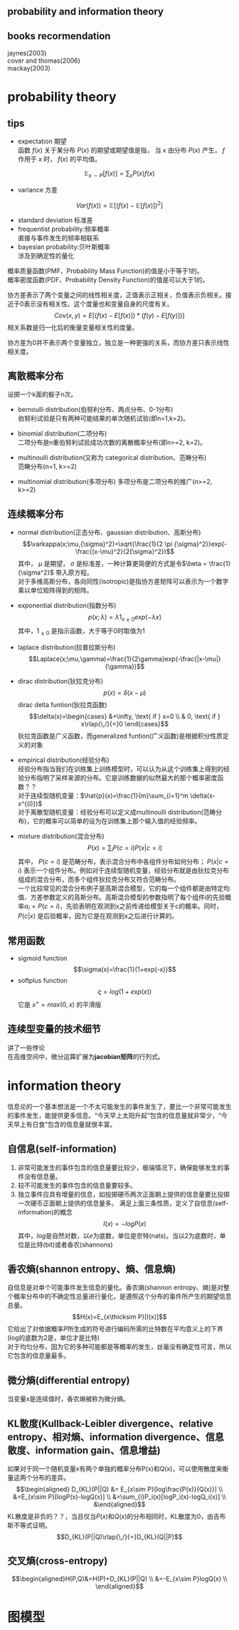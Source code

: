 probability and information theory
----
## books recormendation
jaynes(2003)   
cover and thomas(2006)  
mackay(2003)  


# probability theory
## tips
- expectation 期望  
    函数 $f(x)$ 关于某分布 $P(x)$ 的期望或期望值是指， 当 $x$ 由分布 $P(x)$ 产生， $f$ 作用于 $x$ 时， $f(x)$ 的平均值。

$$\mathbb{E}_{x\sim P}[f(x)]=\sum_x P(x)f(x)$$
- variance 方差  

$$Var(f(x))=\mathbb{E}[(f(x)-\mathbb{E}[f(x)])^2]$$
- standard deviation 标准差
- frequentist probability:频率概率  
    直接与事件发生的频率相联系
- bayesian probability:贝叶斯概率  
    涉及到确定性的量化

概率质量函数(PMF、Probability Mass Function)的值是小于等于1的。  
概率密度函数(PDF、Probability Density Function)的值是可以大于1的。

协方差表示了两个变量之间的线性相关度，正值表示正相关，负值表示负相关。接近于0表示没有相关性。这个度量也和变量自身的尺度有关。
$$Cov(x,y)=E[(f(x)-E[f(x)]) * (f(y)-E[f(y)])]$$
相关系数是归一化后的衡量变量相关性的度量。

协方差为0并不表示两个变量独立，独立是一种更强的关系，而协方差只表示线性相关度。

## 离散概率分布
设掷一个k面的骰子n次。
- bernoulli distribution(伯努利分布、两点分布、0-1分布)  
伯努利试验是只有两种可能结果的单次随机试验(即n=1,k=2)。

- binomial distribution(二项分布)  
二项分布是n重伯努利试验成功次数的离散概率分布(即n>=2, k=2)。

- multinoulli distribution(又称为 categorical distribution、范畴分布)  
范畴分布(n=1, k>=2)

- multinomial distribution(多项分布)
多项分布是二项分布的推广(n>=2, k>=2)

## 连续概率分布
- normal distribution(正态分布、gaussian distribution、高斯分布)  
$$\varkappa(x;\mu,{\sigma}^2)=\sqrt{\frac{1}{2 \pi {\sigma}^2}}exp(-\frac{(x-\mu)^2}{2{\sigma}^2})$$
其中， $\mu$ 是期望， $\sigma$ 是标准差，一种计算更简便的方式是令$\beta = \frac{1}{\sigma^2}$ 带入原方程。  
对于多维高斯分布，各向同性(isotropic)是指协方差矩阵可以表示为一个数字乘以单位矩阵得到的矩阵。

- exponential distribution(指数分布)
$$p(x;\lambda)=\lambda 1_{x\geqslant0}exp(-\lambda x)$$
其中，$1_{\geqslant 0}$ 是指示函数，大于等于0时取值为1

- laplace distribution(拉普拉斯分布)  
$$Laplace(x;\mu,\gamma)=\frac{1}{2\gamma}exp(-\frac{|x-\mu|}{\gamma})$$

- dirac distribution(狄拉克分布)  
$$p(x)=\delta(x-\mu)$$
dirac delta funtion(狄拉克函数) 
$$\delta(x)=\begin{cases} &+\infty, \text{  if  } x=0 \\
& 0, \text{  if  } x\rlap{\,/}{=}0
\end{cases}$$
狄拉克函数是广义函数，而generalized funtion(广义函数)是根据积分性质定义的对象

- empirical distribution(经验分布)  
经验分布指当我们在训练集上训练模型时，可以认为从这个训练集上得到的经验分布指明了采样来源的分布。它是训练数据的似然最大的那个概率密度函数？？  
对于连续型随机变量：$\hat{p}(x)=\frac{1}{m}\sum_{i=1}^m \delta(x-x^{(i)})$  
对于离散型随机变量：经验分布可以定义成multinoulli distribution(范畴分布)，它的概率可以简单的设为在训练集上那个输入值的经验频率。  

- mixture distribution(混合分布)
$$P(x)=\sum_i P(c=i)P(x|c=i)$$
其中， $P(c=i)$ 是范畴分布，表示混合分布中各组件分布如何分布； $P(x|c=i)$ 表示一个组件分布。例如对于连续型随机变量，经验分布就是由狄拉克分布组成的混合分布，而多个组件狄拉克分布又符合范畴分布。  
一个比较常见的混合分布例子是高斯混合模型，它的每一个组件都是由特定均值、方差参数定义的高斯分布。高斯混合模型的参数指明了每个组件i的先验概率$\alpha_i=P(c=i)$，先验表明在观测到x之前传递给模型关于c的概率。同时，$P(c|x)$ 是后验概率，因为它是在观测到x之后进行计算的。

## 常用函数
- sigmoid function
$$\sigma(x)=\frac{1}{1+exp(-x)}$$
- softplus function
$$\varsigma=log(1+exp(x))$$
它是 $x^+=max(0,x)$ 的平滑版


## 连续型变量的技术细节
讲了一些悖论  
在高维空间中，微分运算扩展为**jacobian矩阵**的行列式。


# information theory
信息论的一个基本想法是一个不太可能发生的事件发生了，要比一个非常可能发生的事件发生，能提供更多信息。“今天早上太阳升起”包含的信息量就非常少，“今天早上有日食”包含的信息量就很丰富。

## 自信息(self-information)
1. 非常可能发生的事件包含的信息量要比较少，极端情况下，确保能够发生的事件没有信息量。
2. 较不可能发生的事件包含的信息量要较多。
3. 独立事件应具有增量的信息，如投掷硬币两次正面朝上提供的信息量要比投掷一次硬币正面朝上提供的信息量多。
满足上面三条性质，定义了自信息(self-information)的概念 
$$I(x)=-logP(x)$$
其中，$log$是自然对数，以$e$为底数，单位是奈特(nats)。当以$2$为底数时，单位是比特(bit)或者香农(shannons)   
## 香农熵(shannon entropy、熵、信息熵)  
自信息是对单个可能事件发生信息的量化。香农熵(shannon entropy、熵)是对整个概率分布中的不确定性总量进行量化，是遵照这个分布的事件所产生的期望信息总量。
$$H(x)=E_{x\thicksim P}[I(x)]$$
它给出了对依据概率$P$所生成的符号进行编码所需的比特数在平均意义上的下界(log的底数为2是，单位才是比特)  
对于均匀分布，因为它的多种可能都是等概率的发生，丝毫没有确定性可言，所以它包含的信息量最多。
## 微分熵(differential entropy)
当变量x是连续值时，香农熵被称为微分熵。
## KL散度(Kullback-Leibler divergence、relative entropy、相对熵、information divergence、信息散度、information gain、信息增益)
如果对于同一个随机变量x有两个单独的概率分布P(x)和Q(x)，可以使用散度来衡量这两个分布的差异。
$$\begin{aligned} D_{KL}(P||Q)  &= E_{x\sim P}[log\frac{P(x)}{Q(x)}] \\ &=E_{x\sim P}[logP(x)-logQ(x)] \\ 
&=\sum_{i}P_i(x)[logP_i(x)-logQ_i(x)] \\
&\end{aligned}$$
KL散度是非负的？？，当且仅当$P(x)$和$Q(x)$的分布相同时，KL散度为0，由吉布斯不等式证明。
$$D_{KL}(P||Q)\rlap{\,/}{=}D_{KL}(Q||P)$$
## 交叉熵(cross-entropy)
$$\begin{aligned}H(P,Q)&=H(P)+D_{KL}(P||Q) \\
&=-E_{x\sim P}logQ(x) \\
\end{aligned}$$

# 图模型
